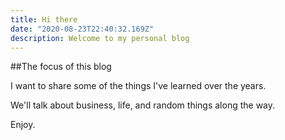 ```yaml
---
title: Hi there
date: "2020-08-23T22:40:32.169Z"
description: Welcome to my personal blog
---
```


##The focus of this blog

I want to share some of the things I've learned over the years.

We'll talk about business, life, and random things along the way.

Enjoy.
